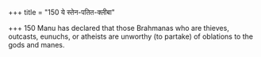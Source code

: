+++
title = "150 ये स्तेन-पतित-क्लीबा"

+++
150	Manu has declared that those Brahmanas who are thieves, outcasts, eunuchs, or atheists are unworthy (to partake) of oblations to the gods and manes.